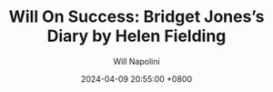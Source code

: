 ---
title: "Will On Success: Bridget Jones’s Diary by Helen Fielding"
author: Will Napolini
date: 2024-04-09 20:55:00 +0800
categories: [Mindset, Book-summaries]
tags:
  [
    bridget-jones-diary,
    helen-fielding,
    humor-fiction,
    romantic-comedy,
    single-life,
    british-literature,
    self-discovery,
    modern-classic,
    journaling,
    work-life-balance,
    friendship,
    career-aspirations,
    love-triangle,
    90s-fiction,
    female-protagonist,
    pop-culture-reference,
    new-years-resolutions
  ]
image: https://pbs.twimg.com/media/GO1gq22W4AE-5h7?format=jpg&name=large
alt: "Will On Success: Bridget Jones’s Diary by Helen Fielding"
fallback:
  - 
  # Replace with the URL of your backup image
  -
  # Replace with the URL of your backup image
---